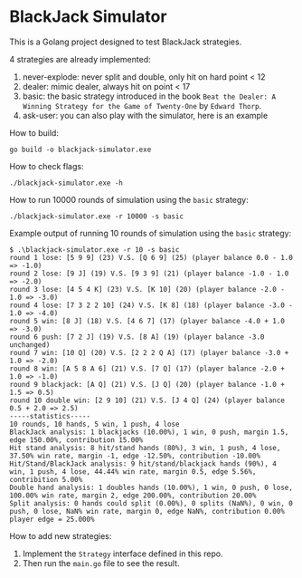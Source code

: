 # BlackJack Simulator

This is a Golang project designed to test BlackJack strategies.

4 strategies are already implemented:

1. never-explode: never split and double, only hit on hard point < 12
2. dealer: mimic dealer, always hit on point < 17
3. basic: the basic strategy introduced in the book `Beat the Dealer: A Winning Strategy for the Game of Twenty-One` by `Edward Thorp`.
4. ask-user: you can also play with the simulator, here is an example

How to build:

```shell
go build -o blackjack-simulator.exe
```

How to check flags:

```shell
./blackjack-simulator.exe -h
```

How to run 10000 rounds of simulation using the `basic` strategy:

```shell
./blackjack-simulator.exe -r 10000 -s basic
```

Example output of running 10 rounds of simulation using the `basic` strategy:

```shell
$ .\blackjack-simulator.exe -r 10 -s basic
round 1 lose: [5 9 9] (23) V.S. [Q 6 9] (25) (player balance 0.0 - 1.0 => -1.0)       
round 2 lose: [9 J] (19) V.S. [9 3 9] (21) (player balance -1.0 - 1.0 => -2.0)        
round 3 lose: [4 5 4 K] (23) V.S. [K 10] (20) (player balance -2.0 - 1.0 => -3.0)     
round 4 lose: [7 3 2 2 10] (24) V.S. [K 8] (18) (player balance -3.0 - 1.0 => -4.0)   
round 5 win: [8 J] (18) V.S. [4 6 7] (17) (player balance -4.0 + 1.0 => -3.0)         
round 6 push: [7 2 J] (19) V.S. [8 A] (19) (player balance -3.0 unchanged)            
round 7 win: [10 Q] (20) V.S. [2 2 2 Q A] (17) (player balance -3.0 + 1.0 => -2.0)    
round 8 win: [A 5 8 A 6] (21) V.S. [7 Q] (17) (player balance -2.0 + 1.0 => -1.0)     
round 9 blackjack: [A Q] (21) V.S. [J Q] (20) (player balance -1.0 + 1.5 => 0.5)      
round 10 double win: [2 9 10] (21) V.S. [J 4 Q] (24) (player balance 0.5 + 2.0 => 2.5)
-----statistics-----
10 rounds, 10 hands, 5 win, 1 push, 4 lose
BlackJack analysis: 1 blackjacks (10.00%), 1 win, 0 push, margin 1.5, edge 150.00%, contribution 15.00%
Hit stand analysis: 8 hit/stand hands (80%), 3 win, 1 push, 4 lose, 37.50% win rate, margin -1, edge -12.50%, contribution -10.00%
Hit/Stand/BlackJack analysis: 9 hit/stand/blackjack hands (90%), 4 win, 1 push, 4 lose, 44.44% win rate, margin 0.5, edge 5.56%, contribition 5.00%
Double hand analysis: 1 doubles hands (10.00%), 1 win, 0 push, 0 lose, 100.00% win rate, margin 2, edge 200.00%, contribution 20.00%
Split analysis: 0 hands could split (0.00%), 0 splits (NaN%), 0 win, 0 push, 0 lose, NaN% win rate, margin 0, edge NaN%, contribution 0.00%
player edge = 25.000%
```

How to add new strategies:

1. Implement the `Strategy` interface defined in this repo.
2. Then run the `main.go` file to see the result.
